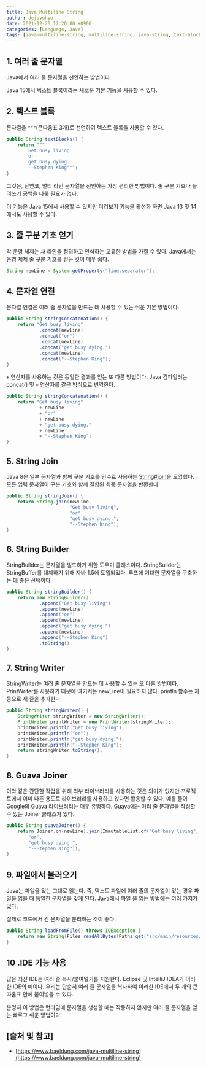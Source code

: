 ```yaml
---
title: Java Multiline String
author: dejavuhyo
date: 2021-12-20 12:20:00 +0900
categories: [Language, Java]
tags: [java-multiline-string, multiline-string, java-string, text-blocks, java-여러-줄-문자열, 여러-줄-문자열, java-문자열, 텍스트-블록]
---
```


## 1. 여러 줄 문자열
Java에서 여러 줄 문자열을 선언하는 방법이다.

Java 15에서 텍스트 블록이라는 새로운 기본 기능을 사용할 수 있다.

## 2. 텍스트 블록
문자열을 `"""`(큰따옴표 3개)로 선언하여 텍스트 블록을 사용할 수 있다.

```java
public String textBlocks() {
    return """
        Get busy living
        or
        get busy dying.
        --Stephen King""";
}
```

그것은, 단연코, 멀티 라인 문자열을 선언하는 가장 편리한 방법이다. 줄 구분 기호나 들여쓰기 공백을 다룰 필요가 없다.

이 기능은 Java 15에서 사용할 수 있지만 미리보기 기능을 활성화 하면 Java 13 및 14에서도 사용할 수 있다.

## 3. 줄 구분 기호 얻기
각 운영 체제는 새 라인을 정의하고 인식하는 고유한 방법을 가질 수 있다. Java에서는 운영 체제 줄 구분 기호를 얻는 것이 매우 쉽다.

```java
String newLine = System.getProperty("line.separator");
```

## 4. 문자열 연결
문자열 연결은 여러 줄 문자열을 만드는 데 사용할 수 있는 쉬운 기본 방법이다.

```java
public String stringConcatenation() {
    return "Get busy living"
            .concat(newLine)
            .concat("or")
            .concat(newLine)
            .concat("get busy dying.")
            .concat(newLine)
            .concat("--Stephen King");
}
```

`+` 연산자를 사용하는 것은 동일한 결과를 얻는 또 다른 방법이다. Java 컴파일러는 concat() 및 `+` 연산자를 같은 방식으로 번역한다.

```java
public String stringConcatenation() {
    return "Get busy living"
            + newLine
            + "or"
            + newLine
            + "get busy dying."
            + newLine
            + "--Stephen King";
}
```

## 5. String Join
Java 8은 일부 문자열과 함께 구분 기호를 인수로 사용하는 [String#join](https://docs.oracle.com/en/java/javase/11/docs/api/java.base/java/lang/String.html#join(java.lang.CharSequence,java.lang.CharSequence...))을 도입했다. 모든 입력 문자열이 구분 기호와 함께 결합된 최종 문자열을 반환한다.

```java
public String stringJoin() {
    return String.join(newLine,
                       "Get busy living",
                       "or",
                       "get busy dying.",
                       "--Stephen King");
}
```

## 6. String Builder
StringBuilder는 문자열을 빌드하기 위한 도우미 클래스이다. StringBuilder는 StringBuffer를 대체하기 위해 자바 1.5에 도입되었다. 루프에 거대한 문자열을 구축하는 데 좋은 선택이다.

```java
public String stringBuilder() {
    return new StringBuilder()
            .append("Get busy living")
            .append(newLine)
            .append("or")
            .append(newLine)
            .append("get busy dying.")
            .append(newLine)
            .append("--Stephen King")
            .toString();
}
```

## 7. String Writer
StringWriter는 여러 줄 문자열을 만드는 데 사용할 수 있는 또 다른 방법이다. PrintWriter를 사용하기 때문에 여기서는 newLine이 필요하지 않다. println 함수는 자동으로 새 줄을 추가한다.

```java
public String stringWriter() {
    StringWriter stringWriter = new StringWriter();
    PrintWriter printWriter = new PrintWriter(stringWriter);
    printWriter.println("Get busy living");
    printWriter.println("or");
    printWriter.println("get busy dying.");
    printWriter.println("--Stephen King");
    return stringWriter.toString();
}
```

## 8. Guava Joiner
이와 같은 간단한 작업을 위해 외부 라이브러리를 사용하는 것은 의미가 없지만 프로젝트에서 이미 다른 용도로 라이브러리를 사용하고 있다면 활용할 수 있다. 예를 들어 Google의 Guava 라이브러리는 매우 유명하다. Guava에는 여러 줄 문자열을 작성할 수 있는 Joiner 클래스가 있다.

```java
public String guavaJoiner() {
    return Joiner.on(newLine).join(ImmutableList.of("Get busy living",
        "or",
        "get busy dying.",
        "--Stephen King"));
}
```

## 9. 파일에서 불러오기
Java는 파일을 있는 그대로 읽는다. 즉, 텍스트 파일에 여러 줄의 문자열이 있는 경우 파일을 읽을 때 동일한 문자열을 갖게 된다. Java에서 파일 을 읽는 방법에는 여러 가지가 있다.

실제로 코드에서 긴 문자열을 분리하는 것이 좋다.

```java
public String loadFromFile() throws IOException {
    return new String(Files.readAllBytes(Paths.get("src/main/resources/stephenking.txt")));
}
```

## 10 .IDE 기능 사용
많은 최신 IDE는 여러 줄 복사/붙여넣기를 지원한다. Eclipse 및 IntelliJ IDEA가 이러한 IDE의 예이다. 우리는 단순히 여러 줄 문자열을 복사하여 이러한 IDE에서 두 개의 큰따옴표 안에 붙여넣을 수 있다.

분명히 이 방법은 런타임에 문자열을 생성할 때는 작동하지 않지만 여러 줄 문자열을 얻는 빠르고 쉬운 방법이다.

## [출처 및 참고]
* [https://www.baeldung.com/java-multiline-string](https://www.baeldung.com/java-multiline-string)
